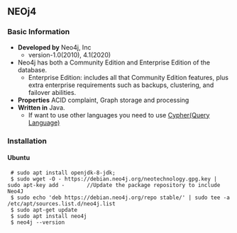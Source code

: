 ## NEOj4

### Basic Information
- **Developed by** Neo4j, Inc
  - version-1.0(2010), 4.1(2020)
- Neo4j has both a Community Edition and Enterprise Edition of the database.
  - Enterprise Edition: includes all that Community Edition features, plus extra enterprise requirements such as backups, clustering, and failover abilities.
- **Properties** ACID complaint, Graph storage and processing
- **Written in** Java. 
  - If want to use other languages you need to use [Cypher(Query Language)](https://en.wikipedia.org/wiki/Cypher_(query_language))

### Installation
#### Ubuntu
```
 # sudo apt install openjdk-8-jdk; 
 $ sudo wget -O - https://debian.neo4j.org/neotechnology.gpg.key | sudo apt-key add -       //Update the package repository to include Neo4J
 $ sudo echo 'deb https://debian.neo4j.org/repo stable/' | sudo tee -a /etc/apt/sources.list.d/neo4j.list
 $ sudo apt-get update
 $ sudo apt install neo4j
 $ neo4j --version
 
